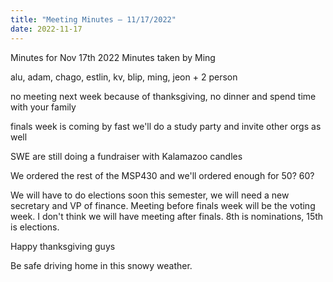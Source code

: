 ```yaml
---
title: "Meeting Minutes – 11/17/2022"
date: 2022-11-17
---
```

Minutes for Nov 17th 2022
Minutes taken by Ming

alu, adam, chago, estlin, kv, blip, ming, jeon + 2 person

no meeting next week because of thanksgiving, no dinner and spend time with your family

finals week is coming by fast
we'll do a study party and invite other orgs as well

SWE are still doing a fundraiser with Kalamazoo candles

We ordered the rest of the MSP430 and we'll ordered enough for 50? 60?

We will have to do elections soon this semester, we will need a new secretary and VP of finance. Meeting before finals week will be the voting week. I don't think we will have meeting after finals. 8th is nominations, 15th is elections.

Happy thanksgiving guys 

Be safe driving home in this snowy weather. 
